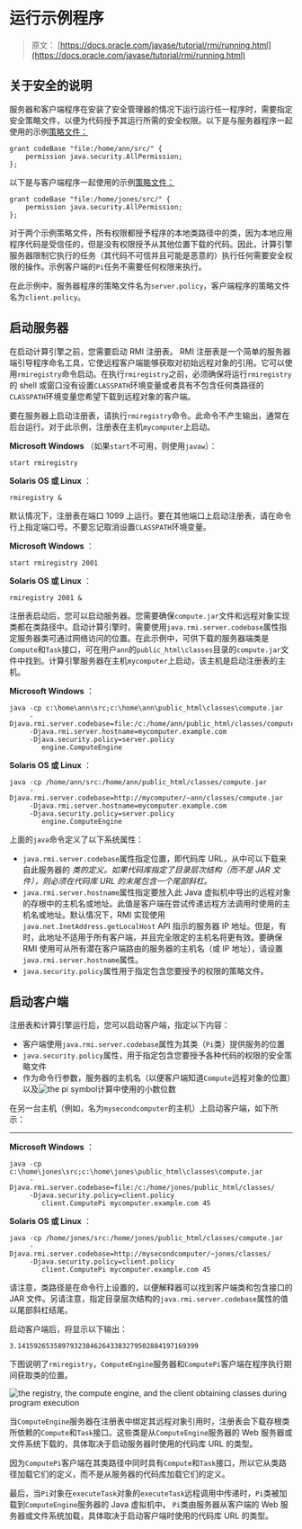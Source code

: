 # 运行示例程序

> 原文： [https://docs.oracle.com/javase/tutorial/rmi/running.html](https://docs.oracle.com/javase/tutorial/rmi/running.html)

## 关于安全的说明

服务器和客户端程序在安装了安全管理器的情况下运行运行任一程序时，需要指定安全策略文件，以便为代码授予其运行所需的安全权限。以下是与服务器程序一起使用的示例[策略文件：](examples/server.policy)

```
grant codeBase "file:/home/ann/src/" {
    permission java.security.AllPermission;
};

```

以下是与客户端程序一起使用的示例[策略文件：](examples/client.policy)

```
grant codeBase "file:/home/jones/src/" {
    permission java.security.AllPermission;
};

```

对于两个示例策略文件，所有权限都授予程序的本地类路径中的类，因为本地应用程序代码是受信任的，但是没有权限授予从其他位置下载的代码。因此，计算引擎服务器限制它执行的任务（其代码不可信并且可能是恶意的）执行任何需要安全权限的操作。示例客户端的`Pi`任务不需要任何权限来执行。

在此示例中，服务器程序的策略文件名为`server.policy`，客户端程序的策略文件名为`client.policy`。

## 启动服务器

在启动计算引擎之前，您需要启动 RMI 注册表。 RMI 注册表是一个简单的服务器端引导程序命名工具，它使远程客户端能够获取对初始远程对象的引用。它可以使用`rmiregistry`命令启动。在执行`rmiregistry`之前，必须确保将运行`rmiregistry`的 shell 或窗口没有设置`CLASSPATH`环境变量或者具有不包含任何类路径的`CLASSPATH`环境变量您希望下载到远程对象的客户端。

要在服务器上启动注册表，请执行`rmiregistry`命令。此命令不产生输出，通常在后台运行。对于此示例，注册表在主机`mycomputer`上启动。

**Microsoft Windows** （如果`start`不可用，则使用`javaw`）：

```
start rmiregistry

```

**Solaris OS 或 Linux** ：

```
rmiregistry &

```

默认情况下，注册表在端口 1099 上运行。要在其他端口上启动注册表，请在命令行上指定端口号。不要忘记取消设置`CLASSPATH`环境变量。

**Microsoft Windows** ：

```
start rmiregistry 2001

```

**Solaris OS 或 Linux** ：

```
rmiregistry 2001 &

```

注册表启动后，您可以启动服务器。您需要确保`compute.jar`文件和远程对象实现类都在类路径中。启动计算引擎时，需要使用`java.rmi.server.codebase`属性指定服务器类可通过网络访问的位置。在此示例中，可供下载的服务器端类是`Compute`和`Task`接口，可在用户`ann`的`public_html\classes`目录的`compute.jar`文件中找到。计算引擎服务器在主机`mycomputer`上启动，该主机是启动注册表的主机。

**Microsoft Windows** ：

```
java -cp c:\home\ann\src;c:\home\ann\public_html\classes\compute.jar
     -Djava.rmi.server.codebase=file:/c:/home/ann/public_html/classes/compute.jar
     -Djava.rmi.server.hostname=mycomputer.example.com
     -Djava.security.policy=server.policy
        engine.ComputeEngine

```

**Solaris OS 或 Linux** ：

```
java -cp /home/ann/src:/home/ann/public_html/classes/compute.jar
     -Djava.rmi.server.codebase=http://mycomputer/~ann/classes/compute.jar
     -Djava.rmi.server.hostname=mycomputer.example.com
     -Djava.security.policy=server.policy
        engine.ComputeEngine

```

上面的`java`命令定义了以下系统属性：

*   `java.rmi.server.codebase`属性指定位置，即代码库 URL，从中可以下载来自此服务器的 _类的定义。如果代码库指定了目录层次结构（而不​​是 JAR 文件），则必须在代码库 URL 的末尾包含一个尾部斜杠。_
*   `java.rmi.server.hostname`属性指定要放入此 Java 虚拟机中导出的远程对象的存根中的主机名或地址。此值是客户端在尝试传递远程方法调用时使用的主机名或地址。默认情况下，RMI 实现使用`java.net.InetAddress.getLocalHost` API 指示的服务器 IP 地址。但是，有时，此地址不适用于所有客户端，并且完全限定的主机名将更有效。要确保 RMI 使用可从所有潜在客户端路由的服务器的主机名（或 IP 地址），请设置`java.rmi.server.hostname`属性。
*   `java.security.policy`属性用于指定包含您要授予的权限的策略文件。

## 启动客户端

注册表和计算引擎运行后，您可以启动客户端，指定以下内容：

*   客户端使用`java.rmi.server.codebase`属性为其类（`Pi`类）提供服务的位置
*   `java.security.policy`属性，用于指定包含您要授予各种代码的权限的安全策略文件
*   作为命令行参数，服务器的主机名（以便客户端知道`Compute`远程对象的位置）以及![the pi symbol](img/1000ed6961e308609010dca5338f3e68.jpg)计算中使用的小数位数

在另一台主机（例如，名为`mysecondcomputer`的主机）上启动客户端，如下所示：

* * *

**Microsoft Windows** ：

```
java -cp c:\home\jones\src;c:\home\jones\public_html\classes\compute.jar
     -Djava.rmi.server.codebase=file:/c:/home/jones/public_html/classes/
     -Djava.security.policy=client.policy
        client.ComputePi mycomputer.example.com 45

```

**Solaris OS 或 Linux** ：

```
java -cp /home/jones/src:/home/jones/public_html/classes/compute.jar
     -Djava.rmi.server.codebase=http://mysecondcomputer/~jones/classes/
     -Djava.security.policy=client.policy
        client.ComputePi mycomputer.example.com 45

```

请注意，类路径是在命令行上设置的，以便解释器可以找到客户端类和包含接口的 JAR 文件。另请注意，指定目录层次结构的`java.rmi.server.codebase`属性的值以尾部斜杠结尾。

启动客户端后，将显示以下输出：

```
3.141592653589793238462643383279502884197169399

```

下图说明了`rmiregistry`，`ComputeEngine`服务器和`ComputePi`客户端在程序执行期间获取类的位置。

![the registry, the compute engine, and the client obtaining classes during program execution](img/91058ce266bc5f55ff3a2428253468af.jpg)

当`ComputeEngine`服务器在注册表中绑定其远程对象引用时，注册表会下载存根类所依赖的`Compute`和`Task`接口。这些类是从`ComputeEngine`服务器的 Web 服务器或文件系统下载的，具体取决于启动服务器时使用的代码库 URL 的类型。

因为`ComputePi`客户端在其类路径中同时具有`Compute`和`Task`接口，所以它从类路径加载它们的定义，而不是从服务器的代码库加载它们的定义。

最后，当`Pi`对象在`executeTask`对象的`executeTask`远程调用中传递时，`Pi`类被加载到`ComputeEngine`服务器的 Java 虚拟机中。 `Pi`类由服务器从客户端的 Web 服务器或文件系统加载，具体取决于启动客户端时使用的代码库 URL 的类型。